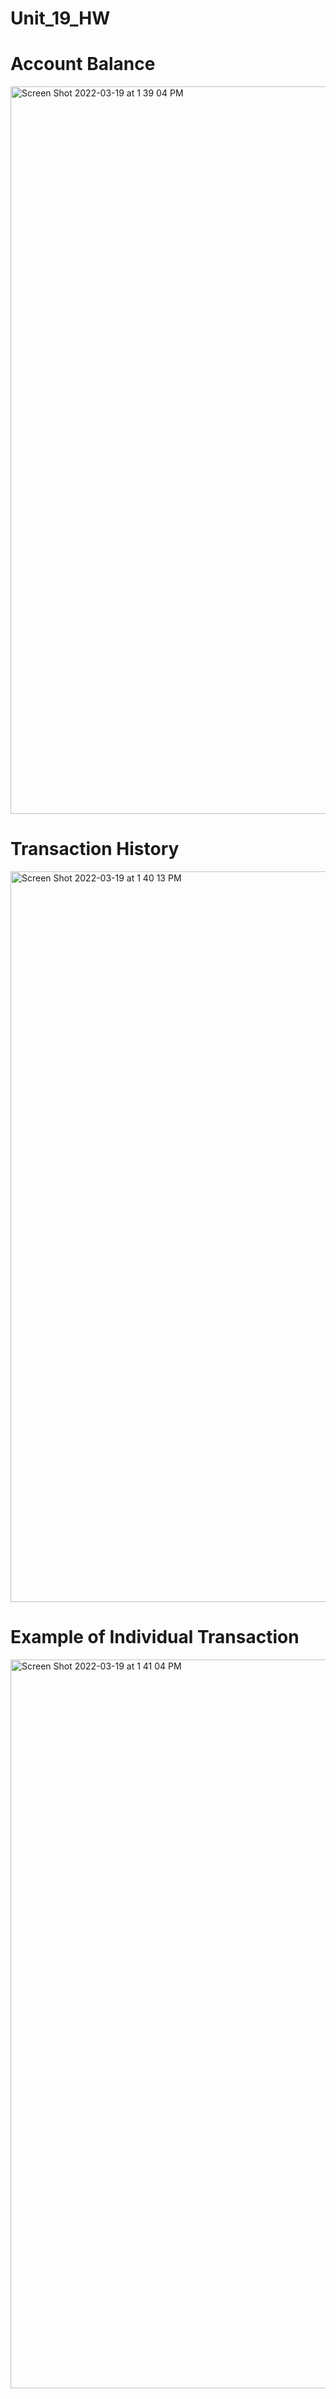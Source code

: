 # Unit_19_HW

# Account Balance 
<img width="1164" alt="Screen Shot 2022-03-19 at 1 39 04 PM" src="https://user-images.githubusercontent.com/92815719/159137881-fa3f8217-6e0e-47b4-964e-5179ae76a82d.png">

# Transaction History 
<img width="1169" alt="Screen Shot 2022-03-19 at 1 40 13 PM" src="https://user-images.githubusercontent.com/92815719/159137888-267396db-964a-4999-921e-9dfaefdcf8c0.png">

# Example of Individual Transaction 
<img width="1166" alt="Screen Shot 2022-03-19 at 1 41 04 PM" src="https://user-images.githubusercontent.com/92815719/159137898-7e0c6d76-1805-4700-bf3c-0864eefda257.png">
